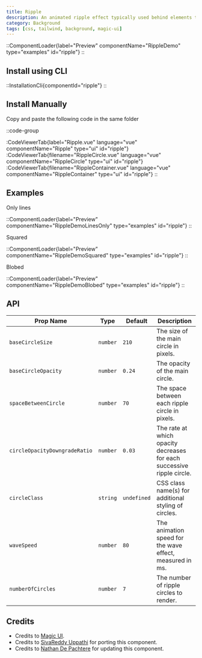 ```yaml
---
title: Ripple
description: An animated ripple effect typically used behind elements to emphasize them.
category: Background
tags: [css, tailwind, background, magic-ui]
---
```


::ComponentLoader{label="Preview" componentName="RippleDemo" type="examples" id="ripple"}
::

## Install using CLI

::InstallationCli{componentId="ripple"}
::

## Install Manually

Copy and paste the following code in the same folder

::code-group

:CodeViewerTab{label="Ripple.vue" language="vue" componentName="Ripple" type="ui" id="ripple"}
:CodeViewerTab{filename="RippleCircle.vue" language="vue" componentName="RippleCircle" type="ui" id="ripple"}
:CodeViewerTab{filename="RippleContainer.vue" language="vue" componentName="RippleContainer" type="ui" id="ripple"}
::

## Examples

Only lines

::ComponentLoader{label="Preview" componentName="RippleDemoLinesOnly" type="examples" id="ripple"}
::

Squared

::ComponentLoader{label="Preview" componentName="RippleDemoSquared" type="examples" id="ripple"}
::

Blobed

::ComponentLoader{label="Preview" componentName="RippleDemoBlobed" type="examples" id="ripple"}
::

## API

| Prop Name                     | Type     | Default     | Description                                                            |
| ----------------------------- | -------- | ----------- | ---------------------------------------------------------------------- |
| `baseCircleSize`              | `number` | `210`       | The size of the main circle in pixels.                                 |
| `baseCircleOpacity`           | `number` | `0.24`      | The opacity of the main circle.                                        |
| `spaceBetweenCircle`          | `number` | `70`        | The space between each ripple circle in pixels.                        |
| `circleOpacityDowngradeRatio` | `number` | `0.03`      | The rate at which opacity decreases for each successive ripple circle. |
| `circleClass`                 | `string` | `undefined` | CSS class name(s) for additional styling of circles.                   |
| `waveSpeed`                   | `number` | `80`        | The animation speed for the wave effect, measured in ms.               |
| `numberOfCircles`             | `number` | `7`         | The number of ripple circles to render.                                |

## Credits

- Credits to [Magic UI](https://magicui.design/docs/components/ripple).
- Credits to [SivaReddy Uppathi](https://github.com/sivareddyuppathi) for porting this component.
- Credits to [Nathan De Pachtere](https://nathandepachtere.com/) for updating this component.

